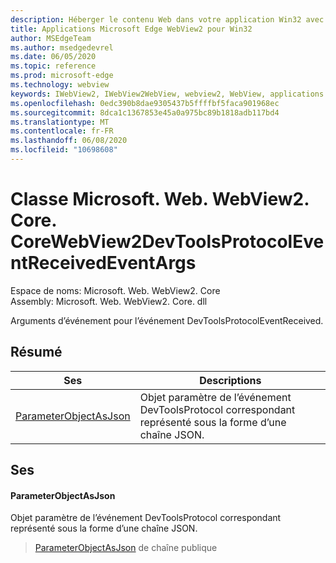 ```yaml
---
description: Héberger le contenu Web dans votre application Win32 avec le contrôle Microsoft Edge WebView2
title: Applications Microsoft Edge WebView2 pour Win32
author: MSEdgeTeam
ms.author: msedgedevrel
ms.date: 06/05/2020
ms.topic: reference
ms.prod: microsoft-edge
ms.technology: webview
keywords: IWebView2, IWebView2WebView, webview2, WebView, applications Win32, Win32, Edge, ICoreWebView2, ICoreWebView2Controller, contrôle de navigateur, html Edge
ms.openlocfilehash: 0edc390b8dae9305437b5ffffbf5faca901968ec
ms.sourcegitcommit: 8dca1c1367853e45a0a975bc89b1818adb117bd4
ms.translationtype: MT
ms.contentlocale: fr-FR
ms.lasthandoff: 06/08/2020
ms.locfileid: "10698608"
---
```

# Classe Microsoft. Web. WebView2. Core. CoreWebView2DevToolsProtocolEventReceivedEventArgs 

Espace de noms: Microsoft. Web. WebView2. Core \
Assembly: Microsoft. Web. WebView2. Core. dll

Arguments d’événement pour l’événement DevToolsProtocolEventReceived.

## Résumé

 Ses                        | Descriptions
--------------------------------|---------------------------------------------
[ParameterObjectAsJson](#parameterobjectasjson) | Objet paramètre de l’événement DevToolsProtocol correspondant représenté sous la forme d’une chaîne JSON.

## Ses

#### ParameterObjectAsJson 

Objet paramètre de l’événement DevToolsProtocol correspondant représenté sous la forme d’une chaîne JSON.

> [ParameterObjectAsJson](#parameterobjectasjson) de chaîne publique

